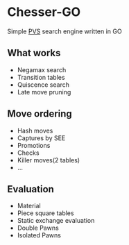 # Chesser-GO
Simple [PVS](https://en.wikipedia.org/wiki/Principal_variation_search) search engine written in GO


## What works
* Negamax search
* Transition tables
* Quiscence search
* Late move pruning

## Move ordering
* Hash moves
* Captures by SEE
* Promotions
* Checks
* Killer moves(2 tables)
* ...

## Evaluation
* Material
* Piece square tables
* Static exchange evaluation
* Double Pawns
* Isolated Pawns
